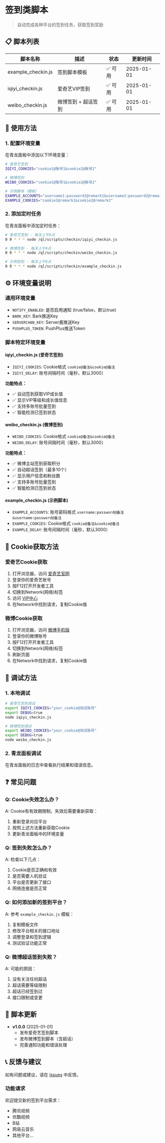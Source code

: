 # 签到类脚本

> 自动完成各种平台的签到任务，获取签到奖励

## 📋 脚本列表

| 脚本名称 | 描述 | 状态 | 更新时间 |
|---------|------|------|----------|
| example_checkin.js | 签到脚本模板 | ✅ 可用 | 2025-01-01 |
| iqiyi_checkin.js | 爱奇艺VIP签到 | ✅ 可用 | 2025-01-01 |
| weibo_checkin.js | 微博签到 + 超话签到 | ✅ 可用 | 2025-01-01 |

## 🚀 使用方法

### 1. 配置环境变量

在青龙面板中添加以下环境变量：

```bash
# 爱奇艺签到
IQIYI_COOKIES="cookie1@账号1&cookie2@账号2"

# 微博签到
WEIBO_COOKIES="cookie1@账号1&cookie2@账号2"

# 示例脚本（模板）
EXAMPLE_ACCOUNTS="username1:password1@remark1&username2:password2@remark2"
EXAMPLE_COOKIES="cookie1@remark1&cookie2@remark2"
```

### 2. 添加定时任务

在青龙面板中添加定时任务：

```bash
# 爱奇艺签到 - 每天上午9点
0 9 * * * node /ql/scripts/checkin/iqiyi_checkin.js

# 微博签到 - 每天上午9点
0 9 * * * node /ql/scripts/checkin/weibo_checkin.js

# 示例签到 - 每天上午9点
0 9 * * * node /ql/scripts/checkin/example_checkin.js
```

## ⚙️ 环境变量说明

### 通用环境变量

- `NOTIFY_ENABLED`: 是否启用通知 (true/false，默认true)
- `BARK_KEY`: Bark推送Key
- `SERVERCHAN_KEY`: Server酱推送Key
- `PUSHPLUS_TOKEN`: PushPlus推送Token

### 脚本特定环境变量

#### iqiyi_checkin.js (爱奇艺签到)

- `IQIYI_COOKIES`: Cookie格式 `cookie@备注&cookie@备注`
- `IQIYI_DELAY`: 账号间隔时间（毫秒，默认3000）

**功能特点：**
- ✅ 自动签到获取VIP成长值
- ✅ 显示VIP等级和成长值信息
- ✅ 支持多账号批量签到
- ✅ 智能检测已签到状态

#### weibo_checkin.js (微博签到)

- `WEIBO_COOKIES`: Cookie格式 `cookie@备注&cookie@备注`
- `WEIBO_DELAY`: 账号间隔时间（毫秒，默认3000）

**功能特点：**
- ✅ 微博主站签到获取积分
- ✅ 自动超话签到（最多10个）
- ✅ 显示用户信息和粉丝数
- ✅ 支持多账号批量签到
- ✅ 智能检测已签到状态

#### example_checkin.js (示例脚本)

- `EXAMPLE_ACCOUNTS`: 账号密码格式 `username:password@备注&username:password@备注`
- `EXAMPLE_COOKIES`: Cookie格式 `cookie@备注&cookie@备注`
- `EXAMPLE_DELAY`: 账号间隔时间（毫秒，默认3000）

## 📝 Cookie获取方法

### 爱奇艺Cookie获取

1. 打开浏览器，访问 [爱奇艺官网](https://www.iqiyi.com/)
2. 登录你的爱奇艺账号
3. 按F12打开开发者工具
4. 切换到Network(网络)标签
5. 访问 [VIP中心](https://serv.vip.iqiyi.com/vipgrowth/index.action)
6. 在Network中找到请求，复制Cookie值

### 微博Cookie获取

1. 打开浏览器，访问 [微博手机版](https://m.weibo.cn/)
2. 登录你的微博账号
3. 按F12打开开发者工具
4. 切换到Network(网络)标签
5. 刷新页面
6. 在Network中找到请求，复制Cookie值

## 🔧 调试方法

### 1. 本地调试

```bash
# 爱奇艺签到调试
export IQIYI_COOKIES="your_cookie@测试账号"
export DEBUG=true
node iqiyi_checkin.js

# 微博签到调试
export WEIBO_COOKIES="your_cookie@测试账号"
export DEBUG=true
node weibo_checkin.js
```

### 2. 青龙面板调试

在青龙面板的日志中查看执行结果和错误信息。

## ❓ 常见问题

### Q: Cookie失效怎么办？

A: Cookie有有效期限制，失效后需要重新获取：
1. 重新登录对应平台
2. 按照上述方法重新获取Cookie
3. 更新青龙面板中的环境变量

### Q: 签到失败怎么办？

A: 检查以下几点：
1. Cookie是否正确和有效
2. 是否需要人机验证
3. 平台是否更新了接口
4. 网络连接是否正常

### Q: 如何添加新的签到平台？

A: 参考 `example_checkin.js` 模板：
1. 复制模板文件
2. 修改平台相关的接口地址
3. 调整登录和签到逻辑
4. 测试验证功能正常

### Q: 微博超话签到失败？

A: 可能的原因：
1. 没有关注任何超话
2. 超话需要等级限制
3. 超话已经签到过
4. 接口限制或变更

## 🔄 脚本更新

- **v1.0.0** (2025-01-01)
  - 发布爱奇艺签到脚本
  - 发布微博签到脚本（含超话）
  - 完善通知功能和错误处理

## 📞 反馈与建议

如有问题或建议，请在 [Issues](https://github.com/agluo/ql-script-hub/issues) 中反馈。

### 功能请求

欢迎提交新的签到平台需求：
- 腾讯视频
- 优酷视频
- B站
- 网易云音乐
- 其他平台...